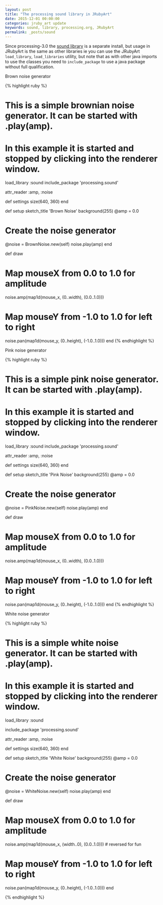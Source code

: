 ```yaml
---
layout: post
title: "The processing sound library in JRubyArt"
date: 2015-12-01 00:00:00
categories: jruby_art update
keywords: sound, library, processing.org, JRubyArt
permalink: _posts/sound
---
```


Since processing-3.0 the [sound library][sound] is a separate install, but usage in JRubyArt is the same as other libraries ie you can use the JRubyArt `load_library`, `load_libraries` utility, but note that as with other java imports to use the classes you need to `include_package` to use a java package without full qualification.

Brown noise generator

{% highlight ruby %}
# This is a simple brownian noise generator. It can be started with .play(amp).
# In this example it is started and stopped by clicking into the renderer window.
load_library :sound
include_package 'processing.sound'

attr_reader :amp, :noise

def settings
  size(640, 360)
end

def setup
  sketch_title 'Brown Noise'
  background(255)
  @amp = 0.0
  # Create the noise generator
  @noise = BrownNoise.new(self)
  noise.play(amp)
end      

def draw
  # Map mouseX from 0.0 to 1.0 for amplitude
  noise.amp(map1d(mouse_x, (0..width), (0.0..1.0)))
  # Map mouseY from -1.0 to 1.0 for left to right
  noise.pan(map1d(mouse_y, (0..height), (-1.0..1.0)))
end
{% endhighlight %}

Pink noise generator

{% highlight ruby %}
# This is a simple pink noise generator. It can be started with .play(amp).
# In this example it is started and stopped by clicking into the renderer window.
load_library :sound
include_package 'processing.sound'

attr_reader :amp, :noise

def settings
  size(640, 360)
end

def setup
  sketch_title 'Pink Noise'
  background(255)
  @amp = 0.0
  # Create the noise generator
  @noise = PinkNoise.new(self)
  noise.play(amp)
end      

def draw
  # Map mouseX from 0.0 to 1.0 for amplitude
  noise.amp(map1d(mouse_x, (0..width), (0.0..1.0)))
  # Map mouseY from -1.0 to 1.0 for left to right
  noise.pan(map1d(mouse_y, (0..height), (-1.0..1.0)))
end
{% endhighlight %}

White noise generator

{% highlight ruby %}
# This is a simple white noise generator. It can be started with .play(amp).
# In this example it is started and stopped by clicking into the renderer window.
load_library :sound

include_package 'processing.sound'

attr_reader :amp, :noise

def settings
  size(640, 360)
end

def setup
  sketch_title 'White Noise'
  background(255)
  @amp = 0.0
  # Create the noise generator
  @noise = WhiteNoise.new(self)
  noise.play(amp)
end      

def draw
  # Map mouseX from 0.0 to 1.0 for amplitude
  noise.amp(map1d(mouse_x, (width..0), (0.0..1.0))) # reversed for fun
  # Map mouseY from -1.0 to 1.0 for left to right
  noise.pan(map1d(mouse_y, (0..height), (-1.0..1.0)))
end

{% endhighlight %}

[sound]:https://processing.org/reference/libraries/sound/index.html
